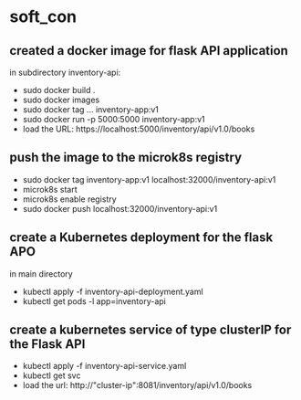 # soft_con

## created a docker image for flask API application

in subdirectory inventory-api:
- sudo docker build . 
- sudo docker images 
- sudo docker tag ... inventory-app:v1 
- sudo docker run -p 5000:5000 inventory-app:v1 
- load the URL: https://localhost:5000/inventory/api/v1.0/books

## push the image to the microk8s registry

- sudo docker tag inventory-app:v1 localhost:32000/inventory-api:v1
- microk8s start
- microk8s enable registry
- sudo docker push localhost:32000/inventory-api:v1

## create a Kubernetes deployment for the flask APO

in main directory
- kubectl apply -f inventory-api-deployment.yaml
- kubectl get pods -l app=inventory-api

## create a kubernetes service of type clusterIP for the Flask API
- kubectl apply -f inventory-api-service.yaml
- kubectl get svc
- load the url: http://"cluster-ip":8081/inventory/api/v1.0/books


